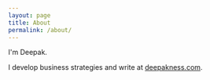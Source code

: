 ```yaml
---
layout: page
title: About
permalink: /about/
---
```


I'm Deepak.

I develop business strategies and write at [deepakness.com](https://deepakness.com).